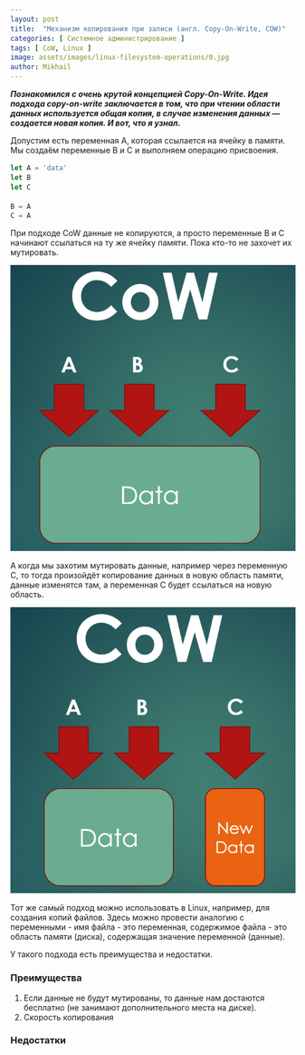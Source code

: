 ```yaml
---
layout: post
title:  "Механизм копирования при записи (англ. Copy-On-Write, COW)"
categories: [ Системное администрирование ]
tags: [ CoW, Linux ]
image: assets/images/linux-filesystem-operations/0.jpg
author: Mikhail
---
```

***Познакомился с очень крутой концепцией Copy-On-Write. Идея подхода copy-on-write заключается в том, что при чтении области данных используется общая копия, в случае изменения данных — создается новая копия. И вот, что я узнал.***

Допустим есть переменная A, которая ссылается на ячейку в памяти. Мы создаём переменные B и C и выполняем операцию присвоения.

```javascript
let A = 'data'
let B
let C

B = A
C = A
```

При подходе CoW данные не копируются, а просто переменные B и C начинают ссылаться на ту же ячейку памяти. Пока кто-то не захочет их мутировать. 

![assets/images/CoW/1.png](/assets/images/CoW/1.png)

А когда мы захотим мутировать данные, например через переменную C, то тогда произойдёт копирование данных в новую область памяти, данные изменятся там, а переменная C будет ссылаться на новую область.

![assets/images/CoW/2.png](/assets/images/CoW/2.png)

Тот же самый подход можно использовать в Linux, например, для создания копий файлов. Здесь можно провести аналогию с переменными - имя файла - это переменная, содержимое файла - это область памяти (диска), содержащая значение переменной (данные). 

У такого подхода есть преимущества и недостатки.

### Преимущества

1. Если данные не будут мутированы, то данные нам достаются бесплатно (не занимают дополнительного места на диске).
2. Скорость копирования

### Недостатки
